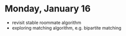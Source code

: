 # Monday, January 16

- revisit stable roommate algorithm
- exploring matching algorithm, e.g. bipartite matching
